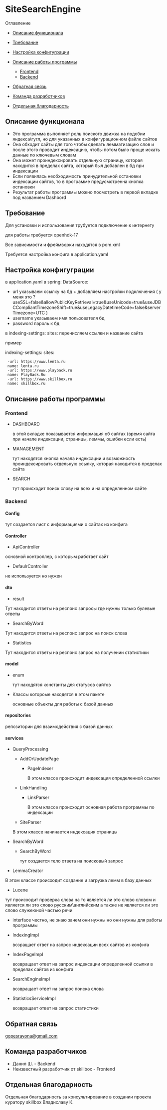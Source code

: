 # SiteSearchEngine
Оглавление
- [Описание функционала](#описание-функционала)
- [Требование](#требование)
- [Настройка конфигуграции](#настройка-конфигуграции)

- [Описание работы программы](#описание-работы-программы)
   - [Frontend](#frontend)
   - [Backend](#backend)
  
- [Обратная связь](#обратная-связь)

- [Команда разработчиков](#команда-разработчиков)

- [Отдельная благодарность](#отдельная-благодарность)

## Описание функционала

 - Это программа выполняет роль поиского движка на подобии яндекса\гугл, но для указанных в конфигурационном файле сайтов
 - Она обходит сайты для того чтобы сделать лемматизацию слов и после этого проводит индексацию, чтобы потом было проще искать данные по ключевым словам
 - Она может проиндексировать отдельную страницу, которая находится в пределах сайта, который был добавлен в бд при индексации 
 - Если появилась необходимость принудительной остановки индексации сайтов, то в программе предусмотренна кнопка остановки
 - Результат работы программы можно посмотреть в первой вкладке под названием Dashbord


## Требование

Для установки и использования трубуется подключение к интернету

для работы требуется openhdk-17

Все зависимости и фреймворки находятся в pom.xml

Требуется настройка конфига в application.yaml

## Настройка конфигуграции

в application.yaml в 
spring:
  DataSource:
  - url указываем ссылку на бд + добавляем настройки подключения
    ( у меня это ?useSSL=false&allowPublicKeyRetrieval=true&useUnicode=true&useJDBCCompliantTimezoneShift=true&useLegacyDatetimeCode=false&serverTimezone=UTC )
  - username указываем имя пользователя бд
  - password пароль к бд

в 
 indexing-settings:
     sites:
     перечисляем ссылки и название сайта

   пример
   
 indexing-settings:
     sites:
     
     -url: https://www.lenta.ru
     name: lenta.ru    
     -url: https://www.playback.ru
     name: PlayBack.Ru    
     -url: https://www.skillbox.ru
     name: skillbox.ru

## Описание работы программы
     
### Frontend

 - DASHBOARD

    в этой вкладке показывается информация об сайтах (время сайта при начале индексации, страницы, леммы, ошибки если есть)  

 - MANAGEMENT
 
    тут находятся кнопка начала индексации и возможность проиндексировать отдельную ссылку, которая находится в пределах сайта

 - SEARCH

    тут происходит поиск слову на всех и на определенном сайте

### Backend

#### Config

тут создается лист с информациями о сайтах из конфига 

#### Controller

  -  ApiController
  
  основной контроллер, с которым работает сайт
  
  -  DefaulrController
  
  не используется но нужен



#### dto


- result

Тут находится ответы на респонс запросы где нужны только булевые ответы
  
- SearchByWord

 Тут находится ответы на респонс запрос на поиск слова
  
- Statistics

 Тут находится ответы на респонс запрос на получении статистики

#### model

- enum

  тут находятся константы для статусов сайтов

- Классы котороые находятся в этом пакете
  
    основные объекты для работы с базой данных

#### repositories

 репозитории для взаимодействия с базой данных


#### services

- QueryProcessing
  -   AddOrUpdatePage

      - PageIndexer

        В этом классе происходит индексация определенной ссылки
     
   -   LinkHandling
     
       -   LinkParser

           В  этом классе происходит основная работа программы по индексации

     
   - SiteParser
     
    В этом классе начинается индексация страницы
       
 - SearchByWord
   - SearchByWord
  
     тут создается тело ответа на поисковый запрос

     
 - LemmaCreator 

  В этом классе происходит создание и загрузка лемм в базу данных


 - Lucene

  тут происходит проверка слова на то является ли это слово словом и является ли это слово русским\английским а также не является ли это слово служеюной частью речи

- interface честно, не знаю зачем они нужны но они нужны для работы программы
  
 - IndexingImpl

   возращает ответ на запрос индексации всех сайтов из конфига

 - IndexPageImpl
 
   возвращает ответ на запрос индексации определенной ссылки в пределах сайтов из конфига

 - SearchEngineImpl
 
    возвращает ответ на запрос поиска слова 

 - StatisticsServiceImpl 
 
   возвращает ответ на запрос статистики

## Обратная связь

gopesrayona@gmail.com

## Команда разработчиков

- Данил Ш. - Backend
- Неизвестный разработчик от skillbox - Frontend

## Отдельная благодарность

Отдельная благодарность за консультирование в создании проекта куратору skillbox Владиславу К.
